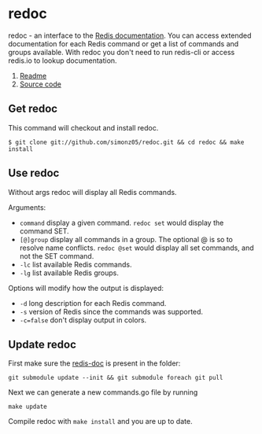 # redoc

redoc - an interface to the [Redis documentation](http://redis.io/commands).
You can access extended documentation for each Redis command or get a list of
commands and groups available. With redoc you don't need to run redis-cli or
access redis.io to lookup documentation.

1. [Readme](http://susr.org/redoc)
2. [Source code](http://github.com/simonz05/redoc)

## Get redoc 

This command will checkout and install redoc.

    $ git clone git://github.com/simonz05/redoc.git && cd redoc && make install

## Use redoc

Without args redoc will display all Redis commands.

Arguments:

* `command` display a given command. `redoc set` would display the command SET.
* `[@]group` display all commands in a group. The optional @ is so to resolve name
  conflicts. `redoc @set` would display all set commands, and not the SET command.
* `-lc` list available Redis commands.
* `-lg` list available Redis groups.

Options will modify how the output is displayed: 

* `-d` long description for each Redis command.
* `-s` version of Redis since the commands was supported.
* `-c=false` don't display output in colors.

## Update redoc

First make sure the [redis-doc](https://github.com/antirez/redis-doc/) is present in
the folder:

`git submodule update --init && git submodule foreach git pull`

Next we can generate a new commands.go file by running

`make update`

Compile redoc with `make install` and you are up to date.
